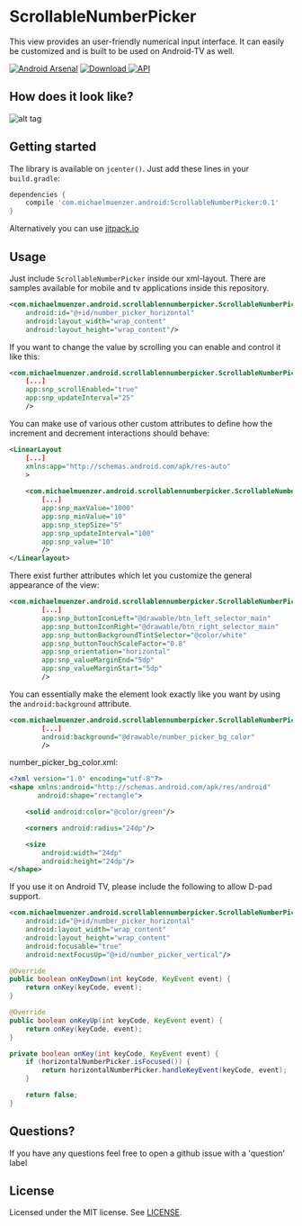 ScrollableNumberPicker
============
This view provides an user-friendly numerical input interface. It can easily be customized and is built to be used on Android-TV as well.

[![Android Arsenal](https://img.shields.io/badge/Android%20Arsenal-ScrollableNumberPicker-orange.svg?style=flat)](https://android-arsenal.com/details/1/5676)
[![Download](https://api.bintray.com/packages/michaelmuenzer/ScrollableNumberPicker/ScrollableNumberPicker/images/download.svg) ](https://bintray.com/michaelmuenzer/ScrollableNumberPicker/ScrollableNumberPicker/_latestVersion)
[![API](https://img.shields.io/badge/API-16%2B-brightgreen.svg?style=flat)](https://android-arsenal.com/api?level=16)

How does it look like?
--------
![alt tag](https://raw.github.com/michaelmuenzer/ScrollableNumberPicker/master/media/sample.gif)

Getting started
--------
The library is available on `jcenter()`. Just add these lines in your `build.gradle`:

```groovy
dependencies {
    compile 'com.michaelmuenzer.android:ScrollableNumberPicker:0.1'
}
```

Alternatively you can use [jitpack.io](https://jitpack.io/#michaelmuenzer/ScrollableNumberPicker)

Usage
--------
Just include `ScrollableNumberPicker` inside our xml-layout. There are samples available for mobile and tv applications inside this repository.

```xml
<com.michaelmuenzer.android.scrollablennumberpicker.ScrollableNumberPicker
    android:id="@+id/number_picker_horizontal"
    android:layout_width="wrap_content"
    android:layout_height="wrap_content"/>
```

If you want to change the value by scrolling you can enable and control it like this:
```xml
<com.michaelmuenzer.android.scrollablennumberpicker.ScrollableNumberPicker
    [...]
    app:snp_scrollEnabled="true"
    app:snp_updateInterval="25"
    />
```

You can make use of various other custom attributes to define how the increment and decrement interactions should behave:
```xml
<LinearLayout
    [...]
    xmlns:app="http://schemas.android.com/apk/res-auto"
    >
    
    <com.michaelmuenzer.android.scrollablennumberpicker.ScrollableNumberPicker
        [...]
        app:snp_maxValue="1000"
        app:snp_minValue="10"
        app:snp_stepSize="5"
        app:snp_updateInterval="100"
        app:snp_value="10"
        />
</Linearlayout>
```

There exist further attributes which let you customize the general appearance of the view:
```xml
<com.michaelmuenzer.android.scrollablennumberpicker.ScrollableNumberPicker
        [...]
        app:snp_buttonIconLeft="@drawable/btn_left_selector_main"
        app:snp_buttonIconRight="@drawable/btn_right_selector_main"            
        app:snp_buttonBackgroundTintSelector="@color/white"
        app:snp_buttonTouchScaleFactor="0.8"
        app:snp_orientation="horizontal"
        app:snp_valueMarginEnd="5dp"
        app:snp_valueMarginStart="5dp"
        />
```

You can essentially make the element look exactly like you want by using the `android:background` attribute.
```xml
<com.michaelmuenzer.android.scrollablennumberpicker.ScrollableNumberPicker
        [...]
        android:background="@drawable/number_picker_bg_color"
        />
```

number_picker_bg_color.xml:
```xml
<?xml version="1.0" encoding="utf-8"?>
<shape xmlns:android="http://schemas.android.com/apk/res/android"
       android:shape="rectangle">

    <solid android:color="@color/green"/>

    <corners android:radius="24dp"/>

    <size
        android:width="24dp"
        android:height="24dp"/>
</shape>
```

If you use it on Android TV, please include the following to allow D-pad support.

```xml
<com.michaelmuenzer.android.scrollablennumberpicker.ScrollableNumberPicker
    android:id="@+id/number_picker_horizontal"
    android:layout_width="wrap_content"
    android:layout_height="wrap_content"
    android:focusable="true"
    android:nextFocusUp="@+id/number_picker_vertical"/>
```

```Java
@Override
public boolean onKeyDown(int keyCode, KeyEvent event) {
    return onKey(keyCode, event);
}

@Override
public boolean onKeyUp(int keyCode, KeyEvent event) {
    return onKey(keyCode, event);
}

private boolean onKey(int keyCode, KeyEvent event) {
    if (horizontalNumberPicker.isFocused()) {
        return horizontalNumberPicker.handleKeyEvent(keyCode, event);
    }

    return false;
}
```

Questions?
--------
If you have any questions feel free to open a github issue with a 'question' label

License
--------
Licensed under the MIT license. See [LICENSE](LICENSE.md).
